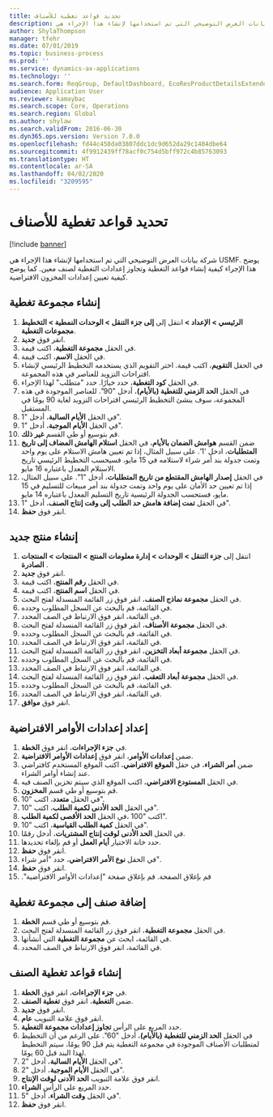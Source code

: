 ```yaml
---
title: تحديد قواعد تغطية للأصناف
description: شركة بيانات العرض التوضيحي التي تم استخدامها لإنشاء هذا الإجراء هي USMF.
author: ShylaThompson
manager: tfehr
ms.date: 07/01/2019
ms.topic: business-process
ms.prod: ''
ms.service: dynamics-ax-applications
ms.technology: ''
ms.search.form: ReqGroup, DefaultDashboard, EcoResProductDetailsExtended, EcoResProductCreate, InventItemOrderSetup, ReqItemTable
audience: Application User
ms.reviewer: kamaybac
ms.search.scope: Core, Operations
ms.search.region: Global
ms.author: shylaw
ms.search.validFrom: 2016-06-30
ms.dyn365.ops.version: Version 7.0.0
ms.openlocfilehash: fd44c458da03807ddc1dc9d652da29c1404dbe64
ms.sourcegitcommit: 4f9912439ff78acf0c754d5bff972c4b85763093
ms.translationtype: HT
ms.contentlocale: ar-SA
ms.lasthandoff: 04/02/2020
ms.locfileid: "3209595"
---
```

# <a name="define-coverage-rules-for-items"></a>تحديد قواعد تغطية للأصناف

[!include [banner](../../includes/banner.md)]

شركة بيانات العرض التوضيحي التي تم استخدامها لإنشاء هذا الإجراء هي USMF. يوضح هذا الإجراء كيفية إنشاء قواعد التغطية وتجاوز إعدادات التغطية لصنف معين. كما يوضح كيفية تعيين إعدادات المخزون الافتراضية.


## <a name="create-a-coverage-group"></a>إنشاء مجموعة تغطية
1. انتقل إلى **إلى جزء التنقل > الوحدات النمطية > التخطيط‏‎ الرئيسي > الإعداد > مجموعات التغطية**.
2. انقر فوق **جديد**.
3. في الحقل **مجموعة التغطية**، اكتب قيمة.
4. في الحقل **الاسم**، اكتب قيمة.
5. في الحقل **التقويم**، اكتب قيمة. اختر التقويم الذي يستخدمه التخطيط الرئيسي لإنشاء اقتراحات التزويد للعناصر في هذه المجموعة.  
6. في الحقل **كود التغطية**، حدد خيارًا. حدد "متطلب" لهذا الإجراء.  
7. في الحقل **الحد الزمني للتغطية (بالأيام)**، أدخل "90". للعناصر الموجودة في هذه المجموعة، سوف ينشئ التخطيط الرئيسي اقتراحات التزويد لغاية 90 يومًا في المستقبل.  
8. في الحقل **الأيام السالبة‬**، أدخل "1".
9. في الحقل **الأيام الموجبة‬**، أدخل "1".
10. قم بتوسيع أو طي القسم **غير ذلك**.
11. ضمن القسم **هوامش الضمان بالأيام‬**، في الحقل **استلام الهامش المضاف إلى تاريخ المتطلبات**، ادخل '1'. على سبيل المثال، إذا تم تعيين هامش الاستلام على يوم واحد وتمت جدولة بند أمر شراء لاستلامه في 15 مايو، فسيحسب التخطيط الرئيسي تاريخ الاستلام المعدل باعتباره 16 مايو.  
12. في الحقل **إصدار الهامش المقتطع من تاريخ المتطلبات**، أدخل "1". على سبيل المثال، إذا تم تعيين حد الأمان‬ على يوم واحد وتمت جدولة بند أمر مبيعات للتسليم في 15 مايو، فستحسب الجدولة الرئيسية تاريخ التسليم المعدل باعتباره 14 مايو.  
13. في الحقل **تمت إضافة ‏‫هامش حد الطلب‬ إلى وقت إنتاج الصنف**‬، أدخل "1".
14. انقر فوق **حفظ**.

## <a name="create-a-new-product"></a>إنشاء منتج جديد
1. ‏‫انتقل إلى ‬**جزء التنقل > الوحدات > إدارة معلومات المنتج > المنتجات > المنتجات الصادرة‬** .
2. انقر فوق **جديد**.
3. في الحقل **رقم المنتج**، اكتب قيمة.
4. في الحقل **اسم المنتج**، اكتب قيمة.
5. في الحقل **مجموعة نماذج الصنف**، انقر فوق زر القائمة المنسدلة لفتح البحث.
6. في القائمة، قم بالبحث عن السجل المطلوب وحدده.
7. في القائمة، انقر فوق الارتباط في الصف المحدد.
8. في الحقل **مجموعة الأصناف‬‬‬**، انقر فوق زر القائمة المنسدلة لفتح البحث.
9. في القائمة، قم بالبحث عن السجل المطلوب وحدده.
10. في القائمة، انقر فوق الارتباط في الصف المحدد.
11. في الحقل **مجموعة أبعاد التخزين**، انقر فوق زر القائمة المنسدلة لفتح البحث.
12. في القائمة، قم بالبحث عن السجل المطلوب وحدده.
13. في القائمة، انقر فوق الارتباط في الصف المحدد.
14. في الحقل **مجموعة أبعاد التعقب**‬، انقر فوق زر القائمة المنسدلة لفتح البحث.
15. في القائمة، قم بالبحث عن السجل المطلوب وحدده.
16. في القائمة، انقر فوق الارتباط في الصف المحدد.
17. انقر فوق **موافق**.

## <a name="setup-default-order-settings"></a>إعداد إعدادات الأوامر الافتراضية
1. في **جزء الإجراءات**، انقر فوق **الخطة**.
2. ضمن **إعدادات الأوامر‬**، انقر فوق **إعدادات الأوامر الافتراضية‬**.
3. ضمن **أمر الشراء**، في حقل **الموقع الافتراضي**، اكتب الموقع المستخدم كافتراضي عند إنشاء أوامر الشراء.
4. في الحقل **المستودع الافتراضي‬**‬، اكتب الموقع الذي سيتم تخزين الصنف فيه.
5. قم بتوسيع أو طي قسم **المخزون**.
6. في الحقل **متعدد‬**، اكتب "10".
7. في الحقل **الحد الأدنى لكمية الطلب**، اكتب "10".
8. في الحقل **الحد الأقصى لكمية الطلب‏‎**، اكتب "100".
9. في الحقل **كمية الطلب القياسية‬**، اكتب "10".
10. في الحقل **الحد الأدنى لوقت إنتاج المشتريات**‬، أدخل رقمًا.
11. حدد خانة الاختيار **أيام العمل** أو قم بإلغاء تحديدها.
12. انقر فوق **حفظ**.
13. في الحقل **نوع الأمر الافتراضي**، حدد "أمر شراء".
14. انقر فوق **حفظ**.
15. قم بإغلاق الصفحة. قم بإغلاق صفحة ‏‫"إعدادات الأوامر الافتراضية".  

## <a name="add-an-item-to-a-coverage-group"></a>إضافة صنف إلى مجموعة تغطية
1. قم بتوسيع أو طي قسم **الخطة**.
2. في الحقل **مجموعة التغطية**، انقر فوق زر القائمة المنسدلة لفتح البحث.
3. في القائمة، ابحث عن **مجموعة التغطية** التي أنشأتها.
4. في القائمة، انقر فوق الارتباط في الصف المحدد.

## <a name="create-item-coverage-rules"></a>إنشاء قواعد تغطية الصنف
1. في **جزء الإجراءات**، انقر فوق **الخطة**.
2. ضمن **التغطية**، انقر فوق **تغطية الصنف‬**.
3. انقر فوق **جديد**.
4. انقر فوق علامة التبويب **عام**.
5. حدد المربع على الرأس **تجاوز إعدادات مجموعة التغطية‬**.
6. في الحقل **الحد الزمني للتغطية (بالأيام)**، أدخل "60". على الرغم من أن التخطيط لمتطلبات الأصناف الموجودة في مجموعة التغطية يتم قبل 90 يومًا، سيتم التخطيط لهذا البند قبل 60 يومًا.  
7. في الحقل **الأيام السالبة‬**، أدخل "2".
8. في الحقل **الأيام الموجبة‬**، أدخل "2".
9. انقر فوق علامة التبويب **الحد الأدنى لوقت الإنتاج**.
10. حدد المربع على الرأس **الشراء**.
11. في الحقل **وقت الشراء**‬، أدخل "5".
12. انقر فوق **حفظ**.

